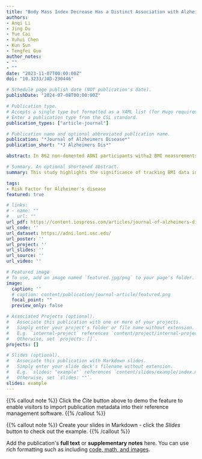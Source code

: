 ```yaml
---
title: "Body Mass Index Decrease Has a Distinct Association with Alzheimer’s Disease Pathophysiology in APOE ɛ4 Carriers and Non-Carriers"
authors:
- Anqi Li
- Jing Du
- Yue Cai
- Xuhui Chen
- Kun Sun 
- Tengfei Guo
author_notes:
- ""
- ""
date: "2023-11-07T00:00:00Z"
doi: "10.3233/JAD-230446"

# Schedule page publish date (NOT publication's date).
publishDate: "2024-07-08T00:00:00Z"

# Publication type.
# Accepts a single type but formatted as a YAML list (for Hugo requirements).
# Enter a publication type from the CSL standard.
publication_types: ["article-journal"]

# Publication name and optional abbreviated publication name.
publication: "*Journal of Alzheimers Disease*"
publication_short: "*J Alzheimers Dis*"

abstract: In 862 non-demented ADNI participants with≥2 BMI measurements, we investigated the relationships between BMI slopes and longitudinal changes in amyloid-β (Aβ) accumulation, neurodegeneration and cognition, and follow-up tau deposition in different Aβ and APOE ɛ4 statuses. In Aβ+ APOE ɛ4 non-carriers, faster BMI declines were associated with faster rates of Aβ accumulation (standardized β (βstd) = -0.29, p = 0.001), AD meta regions of interest (metaROI) hypometabolism (βstd = 0.23, p = 0.026), memory declines (βstd = 0.17, p = 0.029), executive function declines (βstd = 0.19, p = 0.011), and marginally faster Temporal-metaROI cortical thinning (βstd = 0.15, p = 0.067) and higher follow-up Temporal-metaROI tau deposition (βstd = -0.17, p = 0.059). Among Aβ- individuals, faster BMI decreases were related to faster Aβ accumulation (βstd = -0.25, p = 0.023) in APOE ɛ4 carriers, whereas predicted faster declines in memory and executive function in both APOE ɛ4 carriers (βstd = 0.25, p = 0.008; βstd = 0.32, p = 0.001) and APOE ɛ4 non-carriers (βstd = 0.11, p = 0.030; βstd = 0.12, p = 0.026).

# Summary. An optional shortened abstract.
summary: This study highlights the significance of tracking BMI data in older adults by providing novel insights into how body weight fluctuations and APOE ɛ4 interact with AD pathology and cognitive decline.

tags:
- Risk Factor for Alzheimer's disease
featured: true

# links:
# - name: ""
#   url: ""
url_pdf: https://content.iospress.com/articles/journal-of-alzheimers-disease/jad230446 
url_code: ''
url_dataset: https://adni.loni.usc.edu/
url_poster: ''
url_project: ''
url_slides: ''
url_source: ''
url_video: ''

# Featured image
# To use, add an image named `featured.jpg/png` to your page's folder. 
image:
  caption: ''
  # caption: content/publication/journal-article/featured.png
  focal_point: ""
  preview_only: false

# Associated Projects (optional).
#   Associate this publication with one or more of your projects.
#   Simply enter your project's folder or file name without extension.
#   E.g. `internal-project` references `content/project/internal-project/index.md`.
#   Otherwise, set `projects: []`.
projects: []

# Slides (optional).
#   Associate this publication with Markdown slides.
#   Simply enter your slide deck's filename without extension.
#   E.g. `slides: "example"` references `content/slides/example/index.md`.
#   Otherwise, set `slides: ""`.
slides: example
---
```


{{% callout note %}}
Click the *Cite* button above to demo the feature to enable visitors to import publication metadata into their reference management software.
{{% /callout %}}

{{% callout note %}}
Create your slides in Markdown - click the *Slides* button to check out the example.
{{% /callout %}}

Add the publication's **full text** or **supplementary notes** here. You can use rich formatting such as including [code, math, and images](https://docs.hugoblox.com/content/writing-markdown-latex/).
